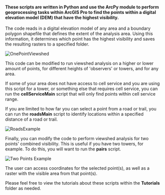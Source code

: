 #### These scripts are written in Python and use the ArcPy module to perform geoprocessing tasks within ArcGIS Pro to find the points within a digital elevation model (DEM) that have the highest visibility.

The code reads in a digital elevation model of any area and a boundary polygon shapefile that defines the extent of the analysis area. Using this information, it determines which point has the highest visibility and saves the resulting rasters to a specified folder.

![OnePointViewshed](https://imgur.com/a/0aVUyLT)

This code can be modified to run viewshed analysis on a higher or lower amount of points, for different heights of 'observers' or towers, and for any area.

If some of your area does not have access to cell service and you are using this script for a tower, or something else that requires cell service, you can run the **cellServiceMain** script that will only find points within cell service range. 

If you are limited to how far you can select a point from a road or trail, you can run the **roadsMain** script to identify locations within a specified distance of a road or trail.

![RoadsExample](https://imgur.com/a/19eKmMS)

Finally, you can modify the code to perform viewshed analysis for two points' combined visibility. This is useful if you have two towers, for example. To do this, you will want to run the **pairs** script.

![Two Points Example](https://imgur.com/a/S8Y90Wq)

The user can access coordinates for the selected point(s), as well as a raster with the visible area from that point(s).

Please feel free to view the tutorials about these scripts within the **Tutorials** folder as needed.